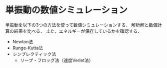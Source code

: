 # 単振動の数値シミュレーション

単振動を以下の3つの方法を使って数値シミュレーションする．
解析解と数値計算の結果を比べる．
また，エネルギーが保存しているかを確認する．
+ Newton法
+ Runge-Kutta法
+ シンプレクティック法
   - リープ・フロッグ法（速度Verlet法）
